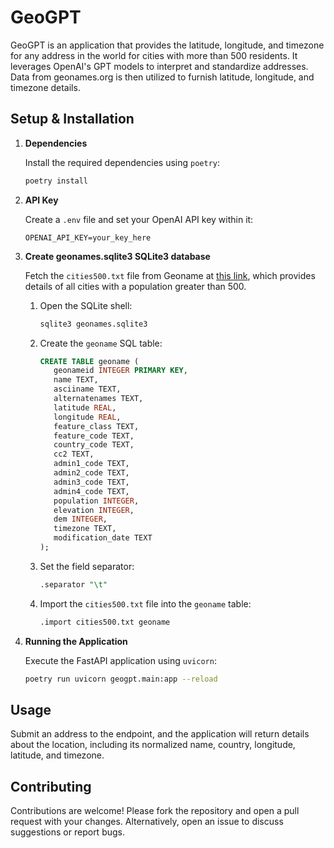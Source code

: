 # GeoGPT

GeoGPT is an application that provides the latitude, longitude, and timezone for any address in the world for cities with more than 500 residents. 
It leverages OpenAI's GPT models to interpret and standardize addresses. 
Data from geonames.org is then utilized to furnish latitude, longitude, and timezone details.

## Setup & Installation

1. **Dependencies**

   Install the required dependencies using `poetry`:
   ```bash
   poetry install
   ```

2. **API Key**

   Create a `.env` file and set your OpenAI API key within it:
   ``` env
   OPENAI_API_KEY=your_key_here
   ```

3. **Create geonames.sqlite3 SQLite3 database**

   Fetch the `cities500.txt` file from Geoname at [this link](http://download.geonames.org/export/dump/), which provides details of all cities with a population greater than 500.
   
   1. Open the SQLite shell:
      ``` bash
      sqlite3 geonames.sqlite3
      ```
   2. Create the `geoname` SQL table:
      ``` sql
      CREATE TABLE geoname (
         geonameid INTEGER PRIMARY KEY,
         name TEXT,
         asciiname TEXT,
         alternatenames TEXT,
         latitude REAL,
         longitude REAL,
         feature_class TEXT,
         feature_code TEXT,
         country_code TEXT,
         cc2 TEXT,
         admin1_code TEXT,
         admin2_code TEXT,
         admin3_code TEXT,
         admin4_code TEXT,
         population INTEGER,
         elevation INTEGER,
         dem INTEGER,
         timezone TEXT,
         modification_date TEXT
      );
      ```
   3. Set the field separator:
      ``` SQL
      .separator "\t"
      ```
   4. Import the `cities500.txt` file into the `geoname` table:
      ``` SQL
      .import cities500.txt geoname
      ```

4. **Running the Application**

   Execute the FastAPI application using `uvicorn`:
   ```bash
   poetry run uvicorn geogpt.main:app --reload
   ```

## Usage

Submit an address to the endpoint, and the application will return details about the location, including its normalized name, country, longitude, latitude, and timezone.

## Contributing

Contributions are welcome! Please fork the repository and open a pull request with your changes. Alternatively, open an issue to discuss suggestions or report bugs.
